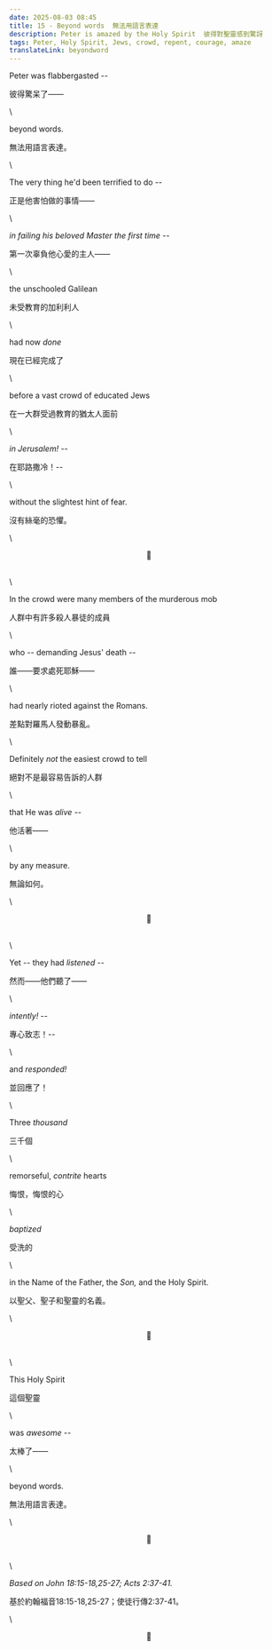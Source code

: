 ```yaml
---
date: 2025-08-03 08:45
title: 15 - Beyond words  無法用語言表達
description: Peter is amazed by the Holy Spirit  彼得對聖靈感到驚訝
tags: Peter, Holy Spirit, Jews, crowd, repent, courage, amaze
translateLink: beyondword
---
```


Peter was flabbergasted --

彼得驚呆了——

\

beyond words.

無法用語言表達。

\

The very thing he'd been terrified to do --

正是他害怕做的事情——

\

*in failing his beloved Master the first time --*

第一次辜負他心愛的主人——

\

the unschooled Galilean

未受教育的加利利人

\

had now *done*

現在已經完成了

\

before a vast crowd of educated Jews

在一大群受過教育的猶太人面前

\

*in Jerusalem! --*

在耶路撒冷！--

\

without the slightest hint of fear.

沒有絲毫的恐懼。

\

<center>💠</center>

\
\

In the crowd were many members of the murderous mob 

人群中有許多殺人暴徒的成員

\

who -- demanding Jesus' death --

誰——要求處死耶穌——

\

had nearly rioted against the Romans.

差點對羅馬人發動暴亂。

\

Definitely *not* the easiest crowd to tell 

絕對不是最容易告訴的人群

\

that He was *alive* --

他活著——

\

by any measure.

無論如何。

\

<center>💠</center>

\
\

Yet -- they had *listened* --

然而——他們聽了——

\

*intently! --*

專心致志！--

\

and *responded!*

並回應了！

\

Three *thousand* 

三千個

\

remorseful, *contrite* hearts

悔恨，悔恨的心

\

*baptized*

受洗的

\

in the Name of the Father, the *Son,* and the Holy Spirit.

以聖父、聖子和聖靈的名義。

\

<center>💠</center>

\
\

This Holy Spirit

這個聖靈

\

was *awesome* --

太棒了——

\

beyond words.

無法用語言表達。

\

<center>💠</center>

\
\

*Based on John 18:15-18,25-27; Acts 2:37-41.*

基於約翰福音18:15-18,25-27；使徒行傳2:37-41。

\

<center>💠</center>